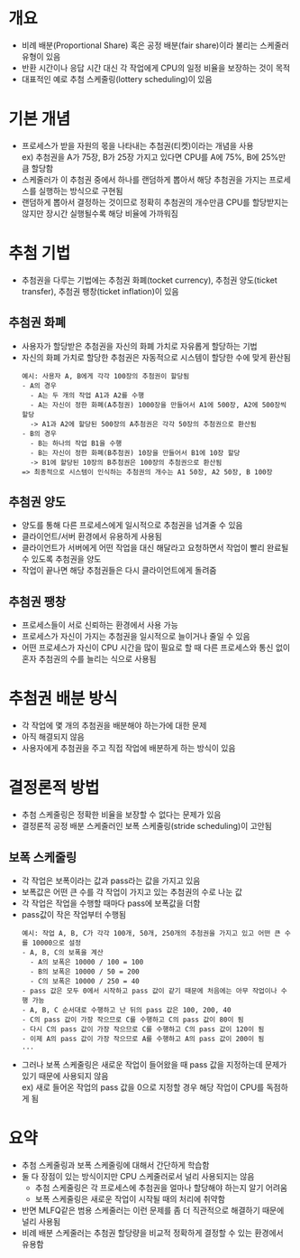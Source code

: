# 개요

- 비례 배분(Proportional Share) 혹은 공정 배분(fair share)이라 불리는 스케줄러 유형이 있음
- 반환 시간이나 응답 시간 대신 각 작업에게 CPU의 일정 비율을 보장하는 것이 목적
- 대표적인 예로 추첨 스케줄링(lottery scheduling)이 있음

# 기본 개념

- 프로세스가 받을 자원의 몫을 나타내는 추첨권(티켓)이라는 개념을 사용  
  ex) 추첨권을 A가 75장, B가 25장 가지고 있다면 CPU를 A에 75%, B에 25%만큼 할당함
- 스케줄러가 이 추첨권 중에서 하나를 랜덤하게 뽑아서 해당 추첨권을 가지는 프로세스를 실행하는 방식으로 구현됨
- 랜덤하게 뽑아서 결정하는 것이므로 정확히 추첨권의 개수만큼 CPU를 할당받지는 않지만 장시간 실행될수록 해당 비율에 가까워짐

# 추첨 기법

- 추첨권을 다루는 기법에는 추첨권 화폐(tocket currency), 추첨권 양도(ticket transfer), 추첨권 팽창(ticket inflation)이 있음

## 추첨권 화폐

- 사용자가 할당받은 추첨권을 자신의 화폐 가치로 자유롭게 할당하는 기법
- 자신의 화폐 가치로 할당한 추첨권은 자동적으로 시스템이 할당한 수에 맞게 환산됨
  ```
  예시: 사용자 A, B에게 각각 100장의 추첨권이 할당됨
  - A의 경우
    - A는 두 개의 작업 A1과 A2를 수행
    - A는 자신이 정한 화폐(A추첨권) 1000장을 만들어서 A1에 500장, A2에 500장씩 할당
    -> A1과 A2에 할당된 500장의 A추첨권은 각각 50장의 추첨권으로 환산됨
  - B의 경우
    - B는 하나의 작업 B1을 수행
    - B는 자신이 정한 화폐(B추첨권) 10장을 만들어서 B1에 10장 할당
    -> B1에 할당된 10장의 B추첨권은 100장의 추첨권으로 환산됨
  => 최종적으로 시스템이 인식하는 추첨권의 개수는 A1 50장, A2 50장, B 100장
  ```

## 추첨권 양도

- 양도를 통해 다른 프로세스에게 일시적으로 추첨권을 넘겨줄 수 있음
- 클라이언트/서버 환경에서 유용하게 사용됨
- 클라이언트가 서버에게 어떤 작업을 대신 해달라고 요청하면서 작업이 빨리 완료될 수 있도록 추첨권을 양도
- 작업이 끝나면 해당 추첨권들은 다시 클라이언트에게 돌려줌

## 추첨권 팽창

- 프로세스들이 서로 신뢰하는 환경에서 사용 가능
- 프로세스가 자신이 가지는 추첨권을 일시적으로 늘이거나 줄일 수 있음
- 어떤 프로세스가 자신이 CPU 시간을 많이 필요로 할 때 다른 프로세스와 통신 없이 혼자 추첨권의 수를 늘리는 식으로 사용됨

# 추첨권 배분 방식

- 각 작업에 몇 개의 추첨권을 배분해야 하는가에 대한 문제
- 아직 해결되지 않음
- 사용자에게 추첨권을 주고 직접 작업에 배분하게 하는 방식이 있음

# 결정론적 방법

- 추첨 스케줄링은 정확한 비율을 보장할 수 없다는 문제가 있음
- 결정론적 공정 배분 스케줄러인 보폭 스케줄링(stride scheduling)이 고안됨

## 보폭 스케줄링

- 각 작업은 보폭이라는 값과 pass라는 값을 가지고 있음
- 보폭값은 어떤 큰 수를 각 작업이 가지고 있는 추첨권의 수로 나눈 값
- 각 작업은 작업을 수행할 때마다 pass에 보폭값을 더함
- pass값이 작은 작업부터 수행됨
  ```
  예시: 작업 A, B, C가 각각 100개, 50개, 250개의 추첨권을 가지고 있고 어떤 큰 수를 10000으로 설정
  - A, B, C의 보폭을 계산
    - A의 보폭은 10000 / 100 = 100
    - B의 보폭은 10000 / 50 = 200
    - C의 보폭은 10000 / 250 = 40
  - pass 값은 모두 0에서 시작하고 pass 값이 같기 때문에 처음에는 아무 작업이나 수행 가능
  - A, B, C 순서대로 수행하고 난 뒤의 pass 값은 100, 200, 40
  - C의 pass 값이 가장 작으므로 C를 수행하고 C의 pass 값이 80이 됨
  - 다시 C의 pass 값이 가장 작으므로 C를 수행하고 C의 pass 값이 120이 됨
  - 이제 A의 pass 값이 가장 작으므로 A를 수행하고 A의 pass 값이 200이 됨
  ...
  ```
- 그러나 보폭 스케줄링은 새로운 작업이 들어왔을 때 pass 값을 지정하는데 문제가 있기 때문에 사용되지 않음  
  ex) 새로 들어온 작업의 pass 값을 0으로 지정할 경우 해당 작업이 CPU를 독점하게 됨

# 요약

- 추첨 스케줄링과 보폭 스케줄링에 대해서 간단하게 학습함
- 둘 다 장점이 있는 방식이지만 CPU 스케줄러로서 널리 사용되지는 않음
  - 추첨 스케줄링은 각 프로세스에 추첨권을 얼마나 할당해야 하는지 알기 어려움
  - 보폭 스케줄링은 새로운 작업이 시작될 때의 처리에 취약함
- 반면 MLFQ같은 범용 스케줄러는 이런 문제를 좀 더 직관적으로 해결하기 때문에 널리 사용됨
- 비례 배분 스케줄러는 추첨권 할당량을 비교적 정확하게 결정할 수 있는 환경에서 유용함
